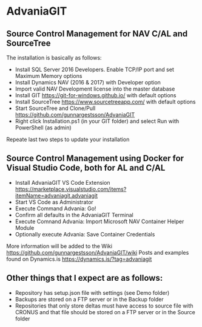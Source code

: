 # AdvaniaGIT

## Source Control Management for NAV C/AL and SourceTree
 
The installation is basically as follows:

* Install SQL Server 2016 Developers.  Enable TCP/IP port and set Maximum Memory options
* Install Dynamics NAV (2016 & 2017) with Developer option
* Import valid NAV Development license into the master database
* Install GIT <https://git-for-windows.github.io/> with default options
* Install SourceTree <https://www.sourcetreeapp.com/> with default options
* Start SourceTree and Clone/Pull <https://github.com/gunnargestsson/AdvaniaGIT>
* Right click Installation.ps1 (in your GIT folder) and select Run with PowerShell (as admin)

Repeate last two steps to update your installation

## Source Control Management using Docker for Visual Studio Code, both for AL and C/AL

* Install AdvaniaGIT VS Code Extension <https://marketplace.visualstudio.com/items?itemName=advaniagit.advaniagit>
* Start VS Code as Administrator 
* Execute Command Advania: Go!
* Confirm all defaults in the AdvaniaGIT Terminal
* Execute Comnand Advania: Import Microsoft NAV Container Helper Module
* Optionally execute Advania: Save Container Credentials

More information will be added to the Wiki <https://github.com/gunnargestsson/AdvaniaGIT/wiki>
Posts and examples found on Dynamics.is <https://dynamics.is/?tag=advaniagit>

## Other things that I expect are as follows:

* Repository has setup.json file with settings (see Demo folder)
* Backups are stored on a FTP server or in the Backup folder
* Repositories that only store deltas must have access to source file with CRONUS and that file should be stored on a FTP server or in the Source folder
